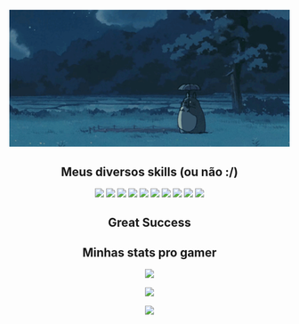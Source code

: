 
<p align = "center">
    <img src="https://github.com/LucasVerdelho/LucasVerdelho/blob/main/readme_assets/totoro.gif"/>
</p>



<h2 align="center">Meus diversos skills (ou não :/) 
<!-- <img src="link para gif" width="50"> -->
</h2>

<p align="center">
 <img src="https://img.shields.io/badge/C-00599C?style=flat-square&logo=c&logoColor=white"/>
<img src="https://img.shields.io/badge/-C++-00599C?style=flat-square&logo=c"/>
<img src="https://img.shields.io/badge/python-3670A0?style=flat&logo=python&logoColor=ffdd54"/>
<img src="https://img.shields.io/badge/Haskell-5e5086?style=flat&logo=haskell&logoColor=white"/>
<img src="https://img.shields.io/badge/java-%23ED8B00.svg?style=flat&logo=java&logoColor=white"/>
<img src="https://img.shields.io/badge/kotlin-%237F52FF.svg?style=flat&logo=kotlin&logoColor=white"/>
<img src="https://img.shields.io/badge/rust-%23000000.svg?style=flat&logo=rust&logoColor=white"/>
<img src="https://img.shields.io/badge/-MySQL-black?style=flat-square&logo=mysql"/>
<img src="https://img.shields.io/badge/-Git-black?style=flat-square&logo=git"/>
<img src="https://img.shields.io/badge/-GitHub-black?style=flat-square&logo=github"/>
</p>


<h2 align="center">
    Great Success
    <!-- <img src="link para gif" width="50"> -->
</h2>
 






<h2 align="center">
  Minhas stats pro gamer
    <!-- <img src="link para gif" width="50"> -->
</h2>
 

<p align = "center">
    <img src=https://github-readme-stats.vercel.app/api?username=LucasVerdelho&count_private=true&hide=issues&show_icons=true&theme=cobalt>
</p>

<p align = "center">
    <img src=https://github-readme-stats.vercel.app/api/top-langs/?username=LucasVerdelho&hide=javascript,html,roff,cmake,batchfile&layout=compact&count_private=true&theme=cobalt>

</p>


<p align = "center">
    <img src="https://spotify-recently-played-readme.vercel.app/api?user=h8va14qayc6l8keezkxt8cza2&unique={true|1|on|yes}">
    <a href="https://open.spotify.com/user/h8va14qayc6l8keezkxt8cza2?si=d897280cd2eb4c34">
</p>